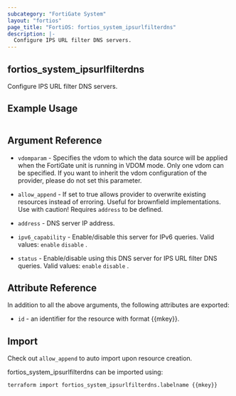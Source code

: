 ```yaml
---
subcategory: "FortiGate System"
layout: "fortios"
page_title: "FortiOS: fortios_system_ipsurlfilterdns"
description: |-
  Configure IPS URL filter DNS servers.
---
```


## fortios_system_ipsurlfilterdns
Configure IPS URL filter DNS servers.

## Example Usage

```hcl

```

## Argument Reference
* `vdomparam` - Specifies the vdom to which the data source will be applied when the FortiGate unit is running in VDOM mode. Only one vdom can be specified. If you want to inherit the vdom configuration of the provider, please do not set this parameter.
* `allow_append` - If set to true allows provider to overwrite existing resources instead of erroring. Useful for brownfield implementations. Use with caution! Requires `address` to be defined.

* `address` - DNS server IP address.
* `ipv6_capability` - Enable/disable this server for IPv6 queries. Valid values: `enable` `disable` .
* `status` - Enable/disable using this DNS server for IPS URL filter DNS queries. Valid values: `enable` `disable` .

## Attribute Reference

In addition to all the above arguments, the following attributes are exported:
* `id` - an identifier for the resource with format {{mkey}}.

## Import

Check out `allow_append` to auto import upon resource creation.

fortios_system_ipsurlfilterdns can be imported using:
```sh
terraform import fortios_system_ipsurlfilterdns.labelname {{mkey}}
```
